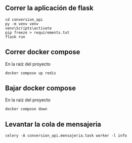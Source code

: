 ## Correr la aplicación de flask 
```
cd conversion_api
py -m venv venv
venv\Scripts\activate
pip freeze > requirements.txt
flask run
```

## Correr docker compose
En la raíz del proyecto
```
docker compose up redis
```

## Bajar docker compose
En la raíz del proyecto

```
docker compose down
```
## Levantar la cola de mensajeria
```
celery -A conversion_api.mensajeria.task worker -l info
```
